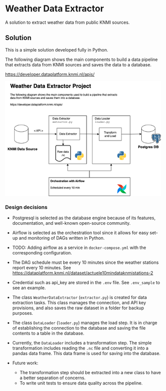 # Weather Data Extractor
A solution to extract weather data from public KNMI sources.

## Solution

This is a simple solution developed fully in Python.

The following diagram shows the main components to build a data pipeline that extracts data from KNMI sources and saves the data to a database.

https://developer.dataplatform.knmi.nl/apis/

![image](design.drawio.png)

### Design decisions

* Postgresql is selected as the database engine because of its features, documentation, and well-known open-source community.
* Airflow is selected as the orchestration tool since it allows for easy set-up and monitoring of DAGs written in Python.
* TODO: Adding airflow as a service in `docker-compose.yml` with the corresponding configuration.
* The DAG schedule must be every 10 minutes since the weather stations report every 10 minutes. See https://dataplatform.knmi.nl/dataset/actuele10mindataknmistations-2
* Credential such as api_key are stored in the `.env` file. See `.env_sample` to see an example.
* The class `WeatherDataExtractor` (`extractor.py`) is created for data extraction tasks. This class manages the connection, and API key provisions, and also saves the raw dataset in a folder for backup purposes.
* The class `DataLoader` (`loader.py`) manages the load step. It is in charge of establishing the connection to the database and saving the file contents to a table in the database.
* Currently, the `DataLoader` includes a transformation step. The simple transformation includes reading the `.nc` file and converting it into a pandas data frame. This data frame is used for saving into the database. 

* Future work:
    * The transformation step should be extracted into a new class to have a better separation of concerns. 
    * To write unit tests to ensure data quality across the pipeline.
